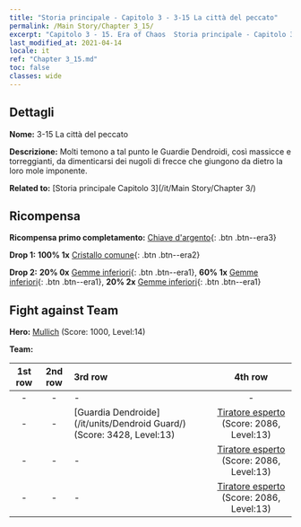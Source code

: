 ```yaml
---
title: "Storia principale - Capitolo 3 - 3-15 La città del peccato"
permalink: /Main Story/Chapter 3_15/
excerpt: "Capitolo 3 - 15. Era of Chaos  Storia principale - Capitolo 3_15. 3-15 La città del peccato"
last_modified_at: 2021-04-14
locale: it
ref: "Chapter 3_15.md"
toc: false
classes: wide
---
```


## Dettagli

 **Nome:** 3-15 La città del peccato

 **Descrizione:** Molti temono a tal punto le Guardie Dendroidi, così massicce e torreggianti, da dimenticarsi dei nugoli di frecce che giungono da dietro la loro mole imponente.

 **Related to:** [Storia principale Capitolo 3](/it/Main Story/Chapter 3/)

## Ricompensa

 **Ricompensa primo completamento:** [Chiave d'argento](/it/Items/con_693/){: .btn .btn--era3}

 **Drop 1:** **100% 1x** [Cristallo comune](/it/Items/mat_11/){: .btn .btn--era2}

 **Drop 2:** **20% 0x** [Gemme inferiori](/it/Items/mat_4/){: .btn .btn--era1}, **60% 1x** [Gemme inferiori](/it/Items/mat_4/){: .btn .btn--era1}, **20% 2x** [Gemme inferiori](/it/Items/mat_4/){: .btn .btn--era1}


## Fight against Team
 **Hero:** [Mullich](/it/heroes/Mullich/) (Score: 1000, Level:14)

 **Team:**


  | 1st row | 2nd row | 3rd row | 4th row |
  |:----:|:----:|:----|:----:|
  | - | - | - | - |
  | - | - | [Guardia Dendroide](/it/units/Dendroid Guard/) (Score: 3428, Level:13)  | [Tiratore esperto](/it/units/Sharpshooter/) (Score: 2086, Level:13)  |
  | - | - | - | [Tiratore esperto](/it/units/Sharpshooter/) (Score: 2086, Level:13)  |
  | - | - | - | [Tiratore esperto](/it/units/Sharpshooter/) (Score: 2086, Level:13)  |


